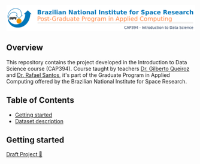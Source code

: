 <img src="./images/header.png"/>

## Overview
This repository contains the project developed in the Introduction to Data Science course (CAP394). Course taught by teachers [Dr. Gilberto Queiroz](http://www.dpi.inpe.br/~gribeiro/doku.php) and [Dr. Rafael Santos](http://www.lac.inpe.br/~rafael.santos), it's part of the Graduate Program in Applied Computing offered by the Brazilian National Institute for Space Research.

## Table of Contents
- [Getting started](#getting-started)
- [Dataset description](https://github.com/AdrianoPereira/project-cap394/blob/master/src/data_description.ipynb)
  
## Getting started
[Draft Project 📕](https://github.com/AdrianoPereira/project-cap394/blob/master/src/project.ipynb)
